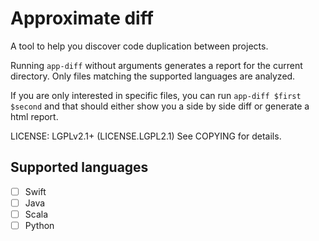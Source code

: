 # Approximate diff

A tool to help you discover code duplication between projects.

Running `app-diff` without arguments generates a report for the current
directory. Only files matching the supported languages are analyzed.

If you are only interested in specific files, you can run `app-diff $first
$second` and that should either show you a side by side diff or generate a html
report.

LICENSE:
        LGPLv2.1+ (LICENSE.LGPL2.1)
        See COPYING for details.

## Supported languages

- [ ] Swift
- [ ] Java
- [ ] Scala
- [ ] Python
